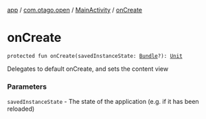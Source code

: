 [app](../../index.md) / [com.otago.open](../index.md) / [MainActivity](index.md) / [onCreate](./on-create.md)

# onCreate

`protected fun onCreate(savedInstanceState: `[`Bundle`](https://developer.android.com/reference/android/os/Bundle.html)`?): `[`Unit`](https://kotlinlang.org/api/latest/jvm/stdlib/kotlin/-unit/index.html)

Delegates to default onCreate, and sets the content view

### Parameters

`savedInstanceState` - The state of the application (e.g. if it has been reloaded)